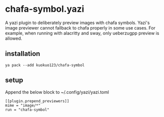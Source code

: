 # chafa-symbol.yazi

A yazi plugin to deliberately preview images with chafa symbols. Yazi's image previewer cannot fallback to chafa properly in some use cases. For example, when running with alacritty and sway, only ueberzugpp preview is allowed.

## installation

```
ya pack --add kuokuo123/chafa-symbol
```

## setup

Append the below block to ~/.config/yazi/yazi.toml

```
[[plugin.prepend_previewers]]
mime = "image/*"
run = "chafa-symbol"
```
